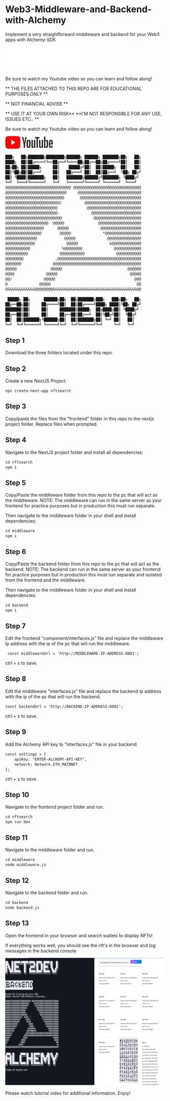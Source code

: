 # Web3-Middleware-and-Backend-with-Alchemy
Implement a very straightforward middleware and backend for your Web3 apps with Alchemy-SDK


<a><img src="https://github.com/net2devcrypto/Alchemy-SDK-Quick-NFT-Market/blob/main/public/alchemy-white.png" width="260" height="60"></a>
##
Be sure to watch my Youtube video so you can learn and follow along!


** THE FILES ATTACHED TO THIS REPO ARE FOR EDUCATIONAL PURPOSES ONLY **

** NOT FINANCIAL ADVISE **

** USE IT AT YOUR OWN RISK** **I'M NOT RESPONSIBLE FOR ANY USE, ISSUES ETC.. **


Be sure to watch my Youtube video so you can learn and follow along!

<a href="https://youtu.be/W7Xt7nxkYNY" target="_blank"><img src="https://github.com/net2devcrypto/misc/blob/main/ytlogo2.png" width="150" height="40"></a> 


```
███╗   ██╗███████╗████████╗██████╗ ██████╗ ███████╗██╗   ██╗
████╗  ██║██╔════╝╚══██╔══╝╚════██╗██╔══██╗██╔════╝██║   ██║
██╔██╗ ██║█████╗     ██║    █████╔╝██║  ██║█████╗  ██║   ██║
██║╚██╗██║██╔══╝     ██║   ██╔═══╝ ██║  ██║██╔══╝  ╚██╗ ██╔╝
██║ ╚████║███████╗   ██║   ███████╗██████╔╝███████╗ ╚████╔╝ 
╚═╝  ╚═══╝╚══════╝   ╚═╝   ╚══════╝╚═════╝ ╚══════╝  ╚═══╝  
@@@@@@@@@@@@@@@@@@@@@@@@@@@@@ @@@@@@@@@@@@@@@@@@@@@@@@@@@@@@  
@@@@@@@@@@@@@@@@@@@@@@@@@@@     @@@@@@@@@@@@@@@@@@@@@@@@@@@@
@@@@@@@@@@@@@@@@@@@@@@@@@@       @@@@@@@@@@@@@@@@@@@@@@@@@@@
@@@@@@@@@@@@@@@@@@@@@@@@(          @@@@@@@@@@@@@@@@@@@@@@@@@
@@@@@@@@@@@@@@@@@@@@@@@             @@@@@@@@@@@@@@@@@@@@@@@@
@@@@@@@@@@@@@@@@@@@@@@@.              @@@@@@@@@@@@@@@@@@@@@@
@@@@@@@@@@@@@@@@@@@@@@@@@              @@@@@@@@@@@@@@@@@@@@@
@@@@@@@@@@@@@@@@@@@  @@@@@               @@@@@@@@@@@@@@@@@@@
@@@@@@@@@@@@@@@@@      @@@@@              @@@@@@@@@@@@@@@@@@
@@@@@@@@@@@@@@@@        @@@@@              *@@@@@@@@@@@@@@@@
@@@@@@@@@@@@@@            @@@@@              @@@@@@@@@@@@@@@
@@@@@@@@@@@@@              @@@@@              &@@@@@@@@@@@@@
@@@@@@@@@@@              %@@@@@@@@              @@@@@@@@@@@@
@@@@@@@@@@              @@@@@@@@@@@              @@@@@@@@@@@
@@@@@@@@              ,@@@@@@@@@@@@@@@@@@@@@@@@@@@@@@@@@@@@@
@@@@@@@              @@@@@@@@@@@@@@@@@@@@@@@@@@@@@@@@@@@@@@@
@@@@@               @@@@@                             @@@@@@
@@@@              @@@@@                                @@@@@
@@/              @@@@@                                   @@@
@              @@@@@                                      @@
@&&&&&&&&&&&&@@@@@@@@&&&&&&&&&&&&&&&&&&&&&&&&&&&&&&&&&&&&&@@

 █████╗ ██╗      ██████╗██╗  ██╗███████╗███╗   ███╗██╗   ██╗
██╔══██╗██║     ██╔════╝██║  ██║██╔════╝████╗ ████║╚██╗ ██╔╝
███████║██║     ██║     ███████║█████╗  ██╔████╔██║ ╚████╔╝ 
██╔══██║██║     ██║     ██╔══██║██╔══╝  ██║╚██╔╝██║  ╚██╔╝  
██║  ██║███████╗╚██████╗██║  ██║███████╗██║ ╚═╝ ██║   ██║   
╚═╝  ╚═╝╚══════╝ ╚═════╝╚═╝  ╚═╝╚══════╝╚═╝     ╚═╝   ╚═╝   
```



## Step 1

Download the three folders located under this repo.

## Step 2

Create a new NextJS Project:

```shell
npx create-next-app nftsearch
```

## Step 3

Copy/paste the files from the "frontend" folder in this repo to the nextjs project folder.
Replace files when prompted.

## Step 4

Navigate to the NextJS project folder and install all dependencies:

```shell
cd nftsearch
npm i
```

## Step 5

Copy/Paste the middleware folder from this repo to the pc that will act as the middleware.
NOTE: The middleware can run in the same server as your frontend for practice purposes but in
production this must run separate.

Then navigate to the middleware folder in your shell and install dependencies:

```shell
cd middleware
npm i
```

## Step 6

Copy/Paste the backend folder from this repo to the pc that will act as the backend.
NOTE: The backend can run in the same server as your frontend for practice purposes but in
production this must run separate and isolated from the frontend and the middleware.


Then navigate to the middleware folder in your shell and install dependencies:

```shell
cd backend
npm i
```

## Step 7

Edit the frontend  "component/interfaces.js" file and replace the middleware Ip address with the
ip of the pc that will run the middleware.


```shell
 const middlewareUrl = 'http://MIDDLEWARE-IP-ADDRESS:8081';
```

ctrl + s to save.

## Step 8

Edit the middleware  "interfaces.js" file and replace the backend Ip address with the
ip of the pc that will run the backend.

```shell
const backendUrl = 'http://BACKEND-IP-ADDRESS:8082';
```
ctrl + s to save.

## Step 9

Add the Alchemy API key to "interfaces.js" file in your backend.

```shell
const settings = {
    apiKey: "ENTER-ALCHEMY-API-KEY",
    network: Network.ETH_MAINNET
};
```

ctrl + s to save.

## Step 10

Navigate to the frontend project folder and run.

```shell
cd nftsearch
npm run dev
```

## Step 11

Navigate to the middleware folder and run.

```shell
cd middleware
node middleware.js
```

## Step 12

Navigate to the backend folder and run.

```shell
cd backend
node backend.js
```


## Step 13

Open the frontend in your browser and search wallets to display NFTs!

If everything works well, you should see the nft's in the browser and log messages in the backend console

<a><img src="https://github.com/net2devcrypto/misc/blob/main/outputbackend.png" width="960" height="400"></a>

Please watch tutorial video for additional information.
Enjoy!


